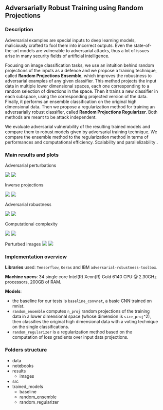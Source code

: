 ## Adversarially Robust Training using Random Projections
### Description
Adversarial examples are special inputs to deep learning models, maliciously crafted to fool them into incorrect outputs. 
Even the state-of-the-art models are vulnerable to adversarial attacks, thus a lot of issues arise in many security fields 
of artificial intelligence.

Focusing on image classification tasks, we use an intuition behind random projections of the inputs as a defence and we 
propose a training technique, called **Random Projections Ensemble**, which improves the robustness to adversarial examples
 of any given classifier. This method projects the input data in multiple lower dimensional spaces, each one corresponding 
 to a random selection of directions in the space. Then it trains a new classifier in each subspace, using the corresponding 
 projected version of the data. Finally, it performs an ensemble classification on the original high dimensional data. 
Then we propose a regularization method for training an adversarially robust classifier, called **Random Projections 
Regularizer**. Both methods are meant to be attack independent.

We evaluate adversarial vulnerability of the resulting trained models and compare them to robust models given by
adversarial training technique. 
We compare the ensemble method to the regularization method in terms of performances and computational efficiency. 
Scalability and parallelizability .

### Main results and plots

Adversarial perturbations

<img src="results/images/mnist_adversaries.png"/> <img src="results/images/cifar_adversaries.png">

Inverse projections

<img src="results/images/mnist_randens_proj=1_size=25.png"/> <img src="results/images/cifar_randens_proj=1_size=28.png">

Adversarial robustness

<img src="results/images/mnist_randens_adversarial_accuracy.png" /> <img src="results/images/cifar_randens_adversarial_accuracy.png" >


Computational complexity

<img src="results/images/mnist_randens_complexity.png" /> <img src="results/images/cifar_randens_complexity.png">

Perturbed images
<img src="results/images/cifar_perturbations.png" /> <img src="results/images/cifar_perturbations_plot.png" >

### Implementation overview

**Libraries** used: `Tensorflow`, `Keras` and IBM `adversarial-robustness-toolbox`.

**Machine specs**: 34 single core Intel(R) Xeon(R) Gold 6140 CPU @ 2.30GHz processors, 200GB of RAM.

**Models**:
- the baseline for our tests is `baseline_convnet`, a basic CNN trained on mnist.
- `random_ensemble` computes `n_proj` random projections of the training data in a lower dimensional space 
(whose dimension is `size_proj`^2), then classifies the original high dimensional data with a voting technique on the 
single classifications.
- `random_regularizer` is a regularization method based on the computation of loss gradients over input data 
projections.

### Folders structure

- data
- notebooks
- results
    - images
- src
- trained_models
    - baseline
    - random_ensemble
    - random_regularizer
